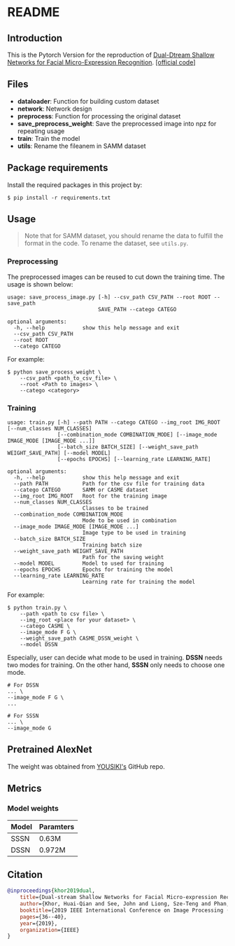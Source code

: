 # README

## Introduction
This is the Pytorch Version for the reproduction of [Dual-Dtream Shallow Networks for Facial Micro-Expression Recognition](https://ieeexplore.ieee.org/document/8802965). [[official code]](https://github.com/IcedDoggie/DSSN-MER)

## Files
* **dataloader**: Function for building custom dataset
* **network**: Network design
* **preprocess**: Function for processing the original dataset
* **save_preprocess_weight**: Save the preprocessed image into npz for repeating usage
* **train**: Train the model
* **utils**: Rename the fileanem in SAMM dataset

## Package requirements
Install the required packages in this project by:
```shell
$ pip install -r requirements.txt
```

## Usage
> Note that for SAMM dataset, you should rename the data to fulfill the format in the code. To rename the dataset, see `utils.py`.
> 
### Preprocessing
The preprocessed images can be reused to cut down the training time. The usage is shown below:
```
usage: save_process_image.py [-h] --csv_path CSV_PATH --root ROOT --save_path
                             SAVE_PATH --catego CATEGO

optional arguments:
  -h, --help            show this help message and exit
  --csv_path CSV_PATH
  --root ROOT
  --catego CATEGO
```

For example:
```shell
$ python save_process_weight \
    --csv_path <path_to_csv_file> \
    --root <Path to images> \
    --catego <category>
```

### Training
```
usage: train.py [-h] --path PATH --catego CATEGO --img_root IMG_ROOT [--num_classes NUM_CLASSES]
                [--combination_mode COMBINATION_MODE] [--image_mode IMAGE_MODE [IMAGE_MODE ...]]
                [--batch_size BATCH_SIZE] [--weight_save_path WEIGHT_SAVE_PATH] [--model MODEL]
                [--epochs EPOCHS] [--learning_rate LEARNING_RATE]

optional arguments:
  -h, --help            show this help message and exit
  --path PATH           Path for the csv file for training data
  --catego CATEGO       SAMM or CASME dataset
  --img_root IMG_ROOT   Root for the training image
  --num_classes NUM_CLASSES
                        Classes to be trained
  --combination_mode COMBINATION_MODE
                        Mode to be used in combination
  --image_mode IMAGE_MODE [IMAGE_MODE ...]
                        Image type to be used in training
  --batch_size BATCH_SIZE
                        Training batch size
  --weight_save_path WEIGHT_SAVE_PATH
                        Path for the saving weight
  --model MODEL         Model to used for training
  --epochs EPOCHS       Epochs for training the model
  --learning_rate LEARNING_RATE
                        Learning rate for training the model
```

For example:
```shell
$ python train.py \
    --path <path to csv file> \
    --img_root <place for your dataset> \
    --catego CASME \
    --image_mode F G \
    --weight_save_path CASME_DSSN_weight \
    --model DSSN
```

Especially, user can decide what mode to be used in training. **DSSN** needs two modes for training. On the other hand, **SSSN** only needs to choose one mode.
```
# For DSSN
... \
--image_mode F G \
...

# For SSSN
... \
--image_mode G
```

## Pretrained AlexNet
The weight was obtained from [YOUSIKI's](https://github.com/YOUSIKI/PyTorch-AlexNet) GitHub repo.

## Metrics

### Model weights

| Model | Paramters |
| ----- | --------- |
| SSSN  | 0.63M     |
| DSSN  | 0.972M    |

## Citation
```bibtex
@inproceedings{khor2019dual,
    title={Dual-stream Shallow Networks for Facial Micro-expression Recognition},
    author={Khor, Huai-Qian and See, John and Liong, Sze-Teng and Phan, Raphael CW and Lin, Weiyao},
    booktitle={2019 IEEE International Conference on Image Processing (ICIP)},
    pages={36--40},
    year={2019},
    organization={IEEE}
}
```
